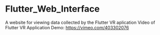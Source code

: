 # Flutter_Web_Interface
A website for viewing data collected by the Flutter VR aplication
Video of Flutter VR Application Demo:
https://vimeo.com/403302076
